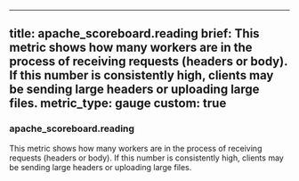 
---
title: apache_scoreboard.reading
brief: This metric shows how many workers are in the process of receiving requests (headers or body).  If this number is consistently high, clients may be sending large headers or uploading large files.
metric_type: gauge
custom: true
---
### apache_scoreboard.reading

This metric shows how many workers are in the process of receiving requests (headers or body).  If this number is consistently high, clients may be sending large headers or uploading large files.

